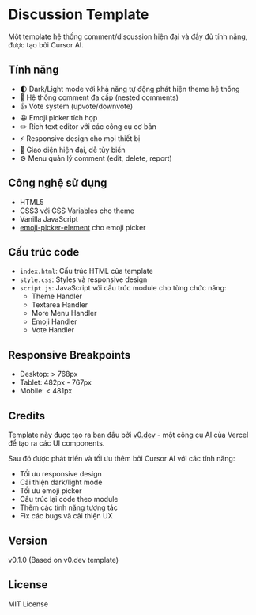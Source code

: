 # Discussion Template

Một template hệ thống comment/discussion hiện đại và đầy đủ tính năng, được tạo bởi Cursor AI.

## Tính năng

- 🌓 Dark/Light mode với khả năng tự động phát hiện theme hệ thống
- 💬 Hệ thống comment đa cấp (nested comments)
- 👍 Vote system (upvote/downvote)
- 😀 Emoji picker tích hợp
- ✏️ Rich text editor với các công cụ cơ bản
- ⚡ Responsive design cho mọi thiết bị
- 🎨 Giao diện hiện đại, dễ tùy biến
- ⚙️ Menu quản lý comment (edit, delete, report)

## Công nghệ sử dụng

- HTML5
- CSS3 với CSS Variables cho theme
- Vanilla JavaScript
- [emoji-picker-element](https://github.com/nolanlawson/emoji-picker-element) cho emoji picker

## Cấu trúc code

- `index.html`: Cấu trúc HTML của template
- `style.css`: Styles và responsive design
- `script.js`: JavaScript với cấu trúc module cho từng chức năng:
  - Theme Handler
  - Textarea Handler
  - More Menu Handler
  - Emoji Handler
  - Vote Handler

## Responsive Breakpoints

- Desktop: > 768px
- Tablet: 482px - 767px
- Mobile: < 481px

## Credits

Template này được tạo ra ban đầu bởi [v0.dev](https://v0.dev/) - một công cụ AI của Vercel để tạo ra các UI components.

Sau đó được phát triển và tối ưu thêm bởi Cursor AI với các tính năng:

- Tối ưu responsive design
- Cải thiện dark/light mode
- Tối ưu emoji picker
- Cấu trúc lại code theo module
- Thêm các tính năng tương tác
- Fix các bugs và cải thiện UX

## Version

v0.1.0 (Based on v0.dev template)

## License

MIT License
